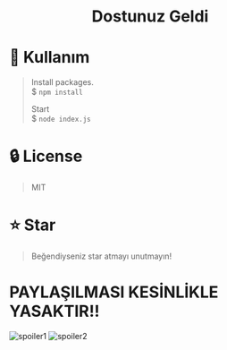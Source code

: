 <div align="center">
    <h1>Dostunuz Geldi</h1>
</div>

# 📜 Kullanım
> Install packages. \
> $ `npm install`
>
> Start \
> $ `node index.js`

# 🔒 License
> MIT

# ⭐ Star
> Beğendiyseniz star atmayı unutmayın!


# PAYLAŞILMASI KESİNLİKLE YASAKTIR!!
![spoiler1](https://user-images.githubusercontent.com/96919081/193471008-0a071a3a-90dc-4726-8c78-364ceebcb843.png)
![spoiler2](https://user-images.githubusercontent.com/96919081/193471010-be4469b6-cd5b-4411-88da-3bc4bd554e69.png)

